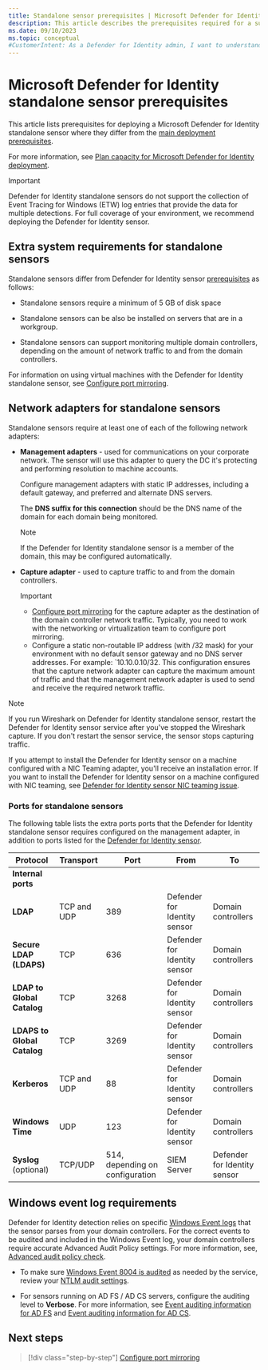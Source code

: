 ```yaml
---
title: Standalone sensor prerequisites | Microsoft Defender for Identity
description: This article describes the prerequisites required for a successful Microsoft Defender for Identity deployment using a standalone sensor.
ms.date: 09/10/2023
ms.topic: conceptual
#CustomerIntent: As a Defender for Identity admin, I want to understand extra prerequisites for deploying a Defender for Identity standalone sensor so that I can be prepared for a successful deployment.
---
```


# Microsoft Defender for Identity standalone sensor prerequisites

This article lists prerequisites for deploying a Microsoft Defender for Identity standalone sensor where they differ from the [main deployment prerequisites](prerequisites.md). 

For more information, see [Plan capacity for Microsoft Defender for Identity deployment](capacity-planning.md).

> [!IMPORTANT]
> Defender for Identity standalone sensors do not support the collection of Event Tracing for Windows (ETW) log entries that provide the data for multiple detections. For full coverage of your environment, we recommend deploying the Defender for Identity sensor.

## Extra system requirements for standalone sensors

Standalone sensors differ from Defender for Identity sensor [prerequisites](prerequisites.md) as follows:

- Standalone sensors require a minimum of 5 GB of disk space

- Standalone sensors can be also be installed on servers that are in a workgroup.

- Standalone sensors can support monitoring multiple domain controllers, depending on the amount of network traffic to and from the domain controllers.

For information on using virtual machines with the Defender for Identity standalone sensor, see [Configure port mirroring](configure-port-mirroring.md).

## Network adapters for standalone sensors

Standalone sensors require at least one of each of the following network adapters:

- **Management adapters** - used for communications on your corporate network. The sensor will use this adapter to query the DC it's protecting and performing resolution to machine accounts.

    Configure management adapters with static IP addresses, including a default gateway, and preferred and alternate DNS servers.

    The **DNS suffix for this connection** should be the DNS name of the domain for each domain being monitored. 

    > [!NOTE]
    > If the Defender for Identity standalone sensor is a member of the domain, this may be configured automatically.

- **Capture adapter** - used to capture traffic to and from the domain controllers.

    > [!IMPORTANT]
    >
    > - [Configure port mirroring](configure-port-mirroring.md) for the capture adapter as the destination of the domain controller network traffic. Typically, you need to work with the networking or virtualization team to configure port mirroring.
    > - Configure a static non-routable IP address (with /32 mask) for your environment with no default sensor gateway and no DNS server addresses. For example: `10.10.0.10/32. This configuration ensures that the capture network adapter can capture the maximum amount of traffic and that the management network adapter is used to send and receive the required network traffic.

>[!NOTE]
>If you run Wireshark on Defender for Identity standalone sensor, restart the Defender for Identity sensor service after you've stopped the Wireshark capture. If you don't restart the sensor service, the sensor stops capturing traffic.

If you attempt to install the Defender for Identity sensor on a machine configured with a NIC Teaming adapter, you'll receive an installation error. If you want to install the Defender for Identity sensor on a machine configured with NIC teaming, see [Defender for Identity sensor NIC teaming issue](../troubleshooting-known-issues.md#defender-for-identity-sensor-nic-teaming-issue).

### Ports for standalone sensors

The following table lists the extra ports ports that the Defender for Identity standalone sensor requires configured on the management adapter, in addition to ports listed for the [Defender for Identity sensor](prerequisites.md#required-ports).

|Protocol|Transport|Port|From|To|
|------------|-------------|--------|-----------|---|
|**Internal ports**||||
|**LDAP**|TCP and UDP|389|Defender for Identity sensor|Domain controllers|
|**Secure LDAP (LDAPS)**|TCP|636|Defender for Identity sensor|Domain controllers|
|**LDAP to Global Catalog**|TCP|3268|Defender for Identity sensor|Domain controllers|
|**LDAPS to Global Catalog**|TCP|3269|Defender for Identity sensor|Domain controllers|
|**Kerberos**|TCP and UDP|88|Defender for Identity sensor|Domain controllers|
|**Windows Time**|UDP|123|Defender for Identity sensor|Domain controllers|
|**Syslog** (optional)|TCP/UDP|514, depending on configuration|SIEM Server|Defender for Identity sensor|


## Windows event log requirements

Defender for Identity detection relies on specific [Windows Event logs](event-collection-overview.md) that the sensor parses from your domain controllers. For the correct events to be audited and included in the Windows Event log, your domain controllers require accurate Advanced Audit Policy settings. For more information, see, [Advanced audit policy check](configure-windows-event-collection.md). 

- To make sure [Windows Event 8004 is audited](configure-windows-event-collection.md#configure-auditing-for-event-id-8004) as needed by the service, review your [NTLM audit settings](/archive/blogs/askds/ntlm-blocking-and-you-application-analysis-and-auditing-methodologies-in-windows-7).

- For sensors running on AD FS / AD CS servers, configure the auditing level to **Verbose**. For more information, see [Event auditing information for AD FS](/windows-server/identity/ad-fs/troubleshooting/ad-fs-tshoot-logging#event-auditing-information-for-ad-fs-on-windows-server-2016) and [Event auditing information for AD CS](/windows-server/identity/ad-fs/troubleshooting/ad-fs-tshoot-logging).

## Next steps

> [!div class="step-by-step"]
> [Configure port mirroring](configure-port-mirroring.md)

